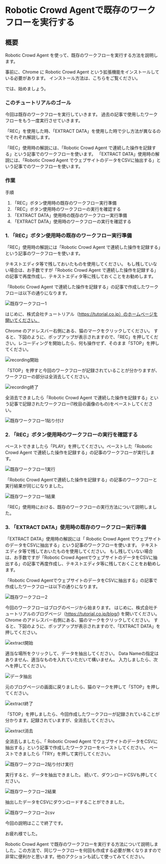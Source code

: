 #  Robotic Crowd Agentで既存のワークフローを実行する

## 概要

Robotic Crowd Agent を使って、既存のワークフローを実行する方法を説明します。

事前に、Chrome に Robotic Crowd Agent という拡張機能をインストールしている必要があります。
インストール方法は、こちらをご覧ください。

では、始めましょう。

### このチュートリアルのゴール

今回は既存のワークフローを実行していきます。
過去の記事で使用したワークフローをもう一度実行させていきます。

「REC」を使用した時、「EXTRACT DATA」を使用した時で少し方法が異なるのでそれぞれ解説します。

「REC」使用時の解説には、「Robotic Crowd Agent で連続した操作を記録する」という記事でのワークフローを使います。
「EXTRACT DATA」使用時の解説には、「Robotic Crowd Agent でウェブサイトのデータをCSVに抽出する」という記事でのワークフローを使います。

### 作業

手順  

1. 「REC」ボタン使用時の既存のワークフロー実行準備
1. 「REC」ボタン使用時のワークフローの実行を確認する
1. 「EXTRACT DATA」使用時の既存のワークフロー実行準備
1. 「EXTRACT DATA」使用時のワークフローの実行を確認する

### 1. 「REC」ボタン使用時の既存のワークフロー実行準備

「REC」使用時の解説には「Robotic Crowd Agent で連続した操作を記録する」という記事のワークフローを使います。

テキストエディタ等で残しておいたものを使用してください。
もし残していない場合は、お手数ですが「Robotic Crowd Agent で連続した操作を記録する」の記事で再度作成し、テキストエディタ等に残しておくことをお勧めします。

「Robotic Crowd Agent で連続した操作を記録する」の記事で作成したワークフローは以下の通りになります。

![既存ワークフロー1](../.gitbook/assets/kizon1.png)

はじめに、株式会社チュートリアル（https://tutorial.co.jp）のホームページを開いてください。

Chrome のアドレスバー右側にある、猫のマークをクリックしてください。
すると、下図のように、ポップアップが表示されますので、「REC」を押してください。レコーディングを開始したら、何も操作せず、そのまま「STOP」を押してください。

![recording開始](../.gitbook/assets/kizon2.png)

「STOP」を押すと今回のワークフローが記録されていることが分かりますが、ワークフローの部分は全消去してください。
 
![recording終了](../.gitbook/assets/kizon3.png)  

全消去できましたら「Robotic Crowd Agent で連続した操作を記録する」という記事で記録されたワークフロー(1枚目の画像のもの)をペーストしてください。

![既存ワークフロー1貼り付け](../.gitbook/assets/kizon4.png)  

### 2. 「REC」ボタン使用時のワークフローの実行を確認する

ペーストできましたら「PLAY」を押してください。ペーストした「Robotic Crowd Agent で連続した操作を記録する」の記事のワークフローが実行します。

![既存ワークフロー1実行](../.gitbook/assets/kizon5.png)

「Robotic Crowd Agentで連続した操作を記録する」の記事のワークフローと実行結果が同じになりました。

![既存ワークフロー1結果](../.gitbook/assets/kizon6.png)  

「REC」使用時における、既存のワークフローの実行方法について説明しました。

### 3. 「EXTRACT DATA」使用時の既存のワークフロー実行準備

「EXTRACT DATA」使用時の解説には「 Robotic Crowd Agent でウェブサイトのデータをCSVに抽出する」という記事のワークフローを使います。
テキストエディタ等で残しておいたものを使用してください。
もし残していない場合は、お手数ですが「Robotic Crowd AgentでウェブサイトのデータをCSVに抽出する」の記事で再度作成し、テキストエディタ等に残しておくことをお勧めします。

「Robotic Crowd AgentでウェブサイトのデータをCSVに抽出する」の記事で作成したワークフローは以下の通りになります。

![既存ワークフロー2](../.gitbook/assets/kizon7.png)

今回のワークフローはブログのページから始まります。
はじめに、株式会社チュートリアルのブログページ（https://tutorial.co.jp/blog/) を開いてください。
Chrome のアドレスバー右側にある、猫のマークをクリックしてください。
すると、下図のように、ポップアップが表示されますので、「EXTRACT DATA」を押してください。

![extract開始](../.gitbook/assets/kizon8.png)

適当な場所をクリックして、データを抽出してください。
Data Nameの指定はありません、適当なものを入れていただいて構いません。
入力しましたら、次へを押してください。

![データ抽出](../.gitbook/assets/kizon9.png)

元のブログページの画面に戻りましたら、猫のマークを押して「STOP」を押してください。

![extract終了](../.gitbook/assets/kizon10.png)  

「STOP」を押しましたら、今回作成したワークフローが記録されていることが分かります。記録されていますが、全消去してください。

![extract消去](../.gitbook/assets/kizon11.png)

全消去しましたら、「 Robotic Crowd Agent でウェブサイトのデータをCSVに抽出する」という記事で作成したワークフローをペーストしてください。
ペーストできましたら「TRY」を押して実行してください。

![既存ワークフロー2貼り付け実行](../.gitbook/assets/kizon12.png)

実行すると、データを抽出できました。
続いて、ダウンロードCSVも押してください。

![既存ワークフロー2結果](../.gitbook/assets/kizon13.png)

抽出したデータをCSVにダウンロードすることができました。

![既存ワークフロー2csv](../.gitbook/assets/kizon14.png)  

今回の説明はここで終了です。

お疲れ様でした。

Robotic Crowd Agent で既存のワークフローを実行する方法について説明しました。この方法で、同じワークフローを何回も作成する必要が無くなりますので非常に便利かと思います。他のアクションも試して使ってみてください。